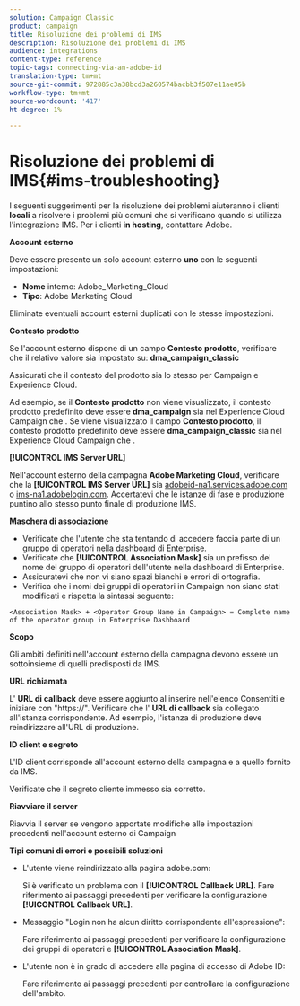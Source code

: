 ```yaml
---
solution: Campaign Classic
product: campaign
title: Risoluzione dei problemi di IMS
description: Risoluzione dei problemi di IMS
audience: integrations
content-type: reference
topic-tags: connecting-via-an-adobe-id
translation-type: tm+mt
source-git-commit: 972885c3a38bcd3a260574bacbb3f507e11ae05b
workflow-type: tm+mt
source-wordcount: '417'
ht-degree: 1%

---
```



# Risoluzione dei problemi di IMS{#ims-troubleshooting}

I seguenti suggerimenti per la risoluzione dei problemi aiuteranno i clienti **locali** a risolvere i problemi più comuni che si verificano quando si utilizza l&#39;integrazione IMS. Per i clienti **in hosting**, contattare  Adobe.

**Account esterno**

Deve essere presente un solo account esterno **uno** con le seguenti impostazioni:

* **Nome** interno:  Adobe_Marketing_Cloud
* **Tipo**: Adobe Marketing Cloud

Eliminate eventuali account esterni duplicati con le stesse impostazioni.

**Contesto prodotto**

Se l&#39;account esterno dispone di un campo **Contesto prodotto**, verificare che il relativo valore sia impostato su: **dma_campaign_classic**

Assicurati che il contesto del prodotto sia lo stesso per Campaign e  Experience Cloud.

Ad esempio, se il **Contesto prodotto** non viene visualizzato, il contesto prodotto predefinito deve essere **dma_campaign** sia nel Experience Cloud Campaign che . Se viene visualizzato il campo **Contesto prodotto**, il contesto prodotto predefinito deve essere **dma_campaign_classic** sia nel Experience Cloud Campaign che .

**[!UICONTROL IMS Server URL]**

Nell&#39;account esterno della campagna **Adobe Marketing Cloud**, verificare che la **[!UICONTROL IMS Server URL]** sia [adobeid-na1.services.adobe.com](https://adobeid-na1.services.adobe.com/) o [ims-na1.adobelogin.com](http://ims-na1.adobelogin.com/). Accertatevi che le istanze di fase e produzione puntino allo stesso punto finale di produzione IMS.

**Maschera di associazione**

* Verificate che l&#39;utente che sta tentando di accedere faccia parte di un gruppo di operatori nella dashboard di Enterprise.
* Verificate che **[!UICONTROL Association Mask]** sia un prefisso del nome del gruppo di operatori dell&#39;utente nella dashboard di Enterprise.
* Assicuratevi che non vi siano spazi bianchi e errori di ortografia.
* Verifica che i nomi dei gruppi di operatori in Campaign non siano stati modificati e rispetta la sintassi seguente:

```
<Association Mask> + <Operator Group Name in Campaign> = Complete name of the operator group in Enterprise Dashboard
```

**Scopo**

Gli ambiti definiti nell&#39;account esterno della campagna devono essere un sottoinsieme di quelli predisposti da IMS.

**URL richiamata**

L&#39; **URL di callback** deve essere aggiunto al inserire nell&#39;elenco Consentiti  e iniziare con &quot;https://&quot;. Verificare che l&#39; **URL di callback** sia collegato all&#39;istanza corrispondente. Ad esempio, l&#39;istanza di produzione deve reindirizzare all&#39;URL di produzione.

**ID client e segreto**

L&#39;ID client corrisponde all&#39;account esterno della campagna e a quello fornito da IMS.

Verificate che il segreto cliente immesso sia corretto.

**Riavviare il server**

Riavvia il server se vengono apportate modifiche alle impostazioni precedenti nell&#39;account esterno di Campaign

**Tipi comuni di errori e possibili soluzioni**

* L&#39;utente viene reindirizzato alla pagina adobe.com:

   Si è verificato un problema con il **[!UICONTROL Callback URL]**. Fare riferimento ai passaggi precedenti per verificare la configurazione **[!UICONTROL Callback URL]**.

* Messaggio &quot;Login non ha alcun diritto corrispondente all&#39;espressione&quot;:

   Fare riferimento ai passaggi precedenti per verificare la configurazione dei gruppi di operatori e **[!UICONTROL Association Mask]**.

* L&#39;utente non è in grado di accedere alla  pagina di accesso di Adobe ID:

   Fare riferimento ai passaggi precedenti per controllare la configurazione dell&#39;ambito.

